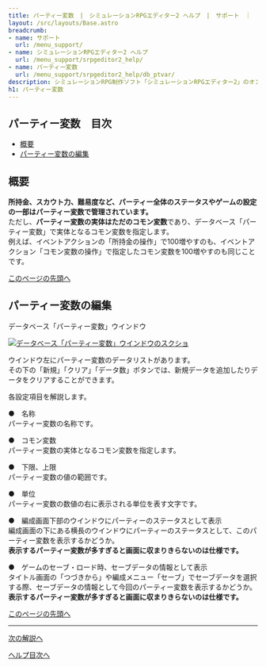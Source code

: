 ```yaml
---
title: パーティー変数　|　シミュレーションRPGエディター2 ヘルプ　|　サポート　｜　おもしろゲーム神殿
layout: /src/layouts/Base.astro
breadcrumb:
- name: サポート
  url: /menu_support/
- name: シミュレーションRPGエディター2 ヘルプ
  url: /menu_support/srpgeditor2_help/
- name: パーティー変数
  url: /menu_support/srpgeditor2_help/db_ptvar/
description: シミュレーションRPG制作ソフト「シミュレーションRPGエディター2」のオンラインヘルプ。「パーティー変数」。
h1: パーティー変数
---
```


<a name="TOP"></a>

## パーティー変数　目次

- [概要](#ABOUT)
- [パーティー変数の編集](#EDIT)


<a name="ABOUT"></a>

## 概要

**所持金、スカウト力、難易度など、パーティー全体のステータスやゲームの設定の一部はパーティー変数で管理されています。**  
ただし、**パーティー変数の実体はただのコモン変数**であり、データベース「パーティー変数」で実体となるコモン変数を指定します。  
例えば、イベントアクションの「所持金の操作」で100増やすのも、イベントアクション「コモン変数の操作」で指定したコモン変数を100増やすのも同じことです。  

[このページの先頭へ](#TOP)

<a name="EDIT"></a>

## パーティー変数の編集

データベース「パーティー変数」ウインドウ

[![データベース「パーティー変数」ウインドウのスクショ](/menu_support/srpgeditor2_help/db_ptvar/ptvar.jpg)](/menu_support/srpgeditor2_help/db_ptvar/ptvar.jpg)

ウインドウ左にパーティー変数のデータリストがあります。  
その下の「新規」「クリア」「データ数」ボタンでは、新規データを追加したりデータをクリアすることができます。  

各設定項目を解説します。  

●　名称  
パーティー変数の名称です。  

●　コモン変数  
パーティー変数の実体となるコモン変数を指定します。  

●　下限、上限  
パーティー変数の値の範囲です。  

●　単位  
パーティー変数の数値の右に表示される単位を表す文字です。  

●　編成画面下部のウインドウにパーティーのステータスとして表示  
編成画面の下にある横長のウインドウにパーティーのステータスとして、このパーティー変数を表示するかどうか。  
**表示するパーティー変数が多すぎると画面に収まりきらないのは仕様です。**  

●　ゲームのセーブ・ロード時、セーブデータの情報として表示  
タイトル画面の「つづきから」や編成メニュー「セーブ」でセーブデータを選択する際、セーブデータの情報として今回のパーティー変数を表示するかどうか。  
**表示するパーティー変数が多すぎると画面に収まりきらないのは仕様です。**  

[このページの先頭へ](#TOP)

---

  

[次の解説へ](../db_charaanime/)

[ヘルプ目次へ](../)